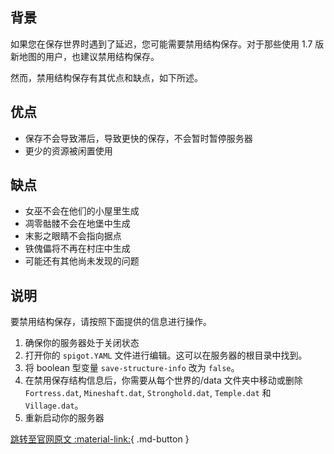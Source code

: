 ## 背景

如果您在保存世界时遇到了延迟，您可能需要禁用结构保存。对于那些使用 1.7 版新地图的用户，也建议禁用结构保存。

然而，禁用结构保存有其优点和缺点，如下所述。

## 优点

- 保存不会导致滞后，导致更快的保存，不会暂时暂停服务器
- 更少的资源被闲置使用

## 缺点

- 女巫不会在他们的小屋里生成
- 凋零骷髅不会在地堡中生成
- 末影之眼睛不会指向据点
- 铁傀儡将不再在村庄中生成
- 可能还有其他尚未发现的问题

## 说明

要禁用结构保存，请按照下面提供的信息进行操作。

1. 确保你的服务器处于关闭状态
2. 打开你的 `spigot.YAML` 文件进行编辑。这可以在服务器的根目录中找到。
3. 将 boolean 型变量 `save-structure-info` 改为 `false`。
4. 在禁用保存结构信息后，你需要从每个世界的/data 文件夹中移动或删除 `Fortress.dat`, `Mineshaft.dat`, `Stronghold.dat`, `Temple.dat` 和 `Village.dat`。
5. 重新启动你的服务器

[跳转至官网原文 :material-link:](https://www.spigotmc.org/wiki/disabling-structure-saving/){ .md-button }